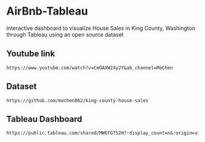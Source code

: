 # AirBnb-Tableau
Interactive dashboard to visualize House Sales in King County, Washington through Tableau using an open source dataset

## Youtube link 

    https://www.youtube.com/watch?v=CmOAXW24y2Y&ab_channel=MoChen

## Dataset

    https://github.com/mochen862/king-county-house-sales

## Tableau Dashboard

    https://public.tableau.com/shared/MW6TGT52H?:display_count=n&:origin=viz_share_link




